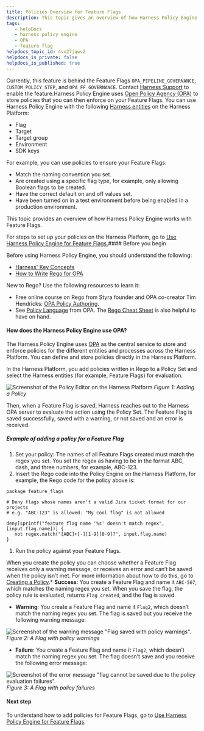 ```yaml
---
title: Policies Overview for Feature Flags
description: This topic gives an overview of how Harness Policy Engine works with Feature Flags and OPA.
tags: 
   - helpDocs
   - harness policy engine
   - OPA
   - feature flag
helpdocs_topic_id: 4vx27jqwv2
helpdocs_is_private: false
helpdocs_is_published: true
---
```


Currently, this feature is behind the Feature Flags `OPA_PIPELINE_GOVERNANCE`, `CUSTOM_POLICY_STEP`, and `OPA_FF_GOVERNANCE`. Contact [Harness Support](mailto:support@harness.io) to enable the feature.Harness Policy Engine uses [Open Policy Agency (OPA)](https://www.openpolicyagent.org/docs/latest/) to store policies that you can then enforce on your Feature Flags. You can use Harness Policy Engine with the following [Harness entities](/article/tygjin99y9-harness-entity-reference) on the Harness Platform:

* Flag
* Target
* Target group
* Environment
* SDK keys

For example, you can use policies to ensure your Feature Flags: 

* Match the naming convention you set.
* Are created using a specific flag type, for example, only allowing Boolean flags to be created.
* Have the correct default on and off values set.
* Have been turned on in a test environment before being enabled in a production environment.

This topic provides an overview of how Harness Policy Engine works with Feature Flags.

For steps to set up your policies on the Harness Platform, go to [Use Harness Policy Engine for Feature Flags.](/article/vb6ilyz194-using-harness-policy-engine-for-feature-flags)#### Before you begin

Before using Harness Policy Engine, you should understand the following:

* [Harness' Key Concepts](/article/hv2758ro4e-learn-harness-key-concepts)
* [How to Write](https://www.openpolicyagent.org/docs/latest/policy-language/) [Rego for OPA](https://www.openpolicyagent.org/docs/latest/policy-language/)

New to Rego? Use the following resources to learn it:

* Free online course on Rego from Styra founder and OPA co-creator Tim Hendricks: [OPA Policy Authoring](https://academy.styra.com/courses/opa-rego).
* See [Policy Language](https://www.openpolicyagent.org/docs/latest/policy-language/) from OPA. The [Rego Cheat Sheet](https://dboles-opa-docs.netlify.app/docs/v0.10.7/rego-cheatsheet/) is also helpful to have on hand.

#### How does the Harness Policy Engine use OPA?

The Harness Policy Engine uses [OPA](https://www.openpolicyagent.org/) as the central service to store and enforce policies for the different entities and processes across the Harness Platform. You can define and store policies directly in the Harness Platform. 

In the Harness Platform, you add policies written in Rego to a Policy Set and select the Harness entities (for example, Feature Flags) for evaluation.

![Screenshot of the Policy Editor on the Harness Platform. ](https://files.helpdocs.io/i5nl071jo5/articles/4vx27jqwv2/1651152284589/opa-p-1-1.png)*Figure 1: Adding a Policy*

Then, when a Feature Flag is saved, Harness reaches out to the Harness OPA server to evaluate the action using the Policy Set. The Feature Flag is saved successfully, saved with a warning, or not saved and an error is received.

##### Example of adding a policy for a Feature Flag

1. Set your policy: The names of all Feature Flags created must match the regex you set. You set the regex as having to be in the format ABC, dash, and three numbers, for example, ABC-123.
2. Insert the Rego code into the Policy Engine on the Harness Platform, for example, the Rego code for the policy above is:


```
package feature_flags  
  
# Deny flags whose names aren't a valid Jira ticket format for our projects  
# e.g. "ABC-123" is allowed. "My cool flag" is not allowed  
  
deny[sprintf("feature flag name '%s' doesn't match regex", [input.flag.name])] {  
   not regex.match("[ABC]+[-][1-9][0-9]?", input.flag.name)  
}
```
1. Run the policy against your Feature Flags.

When you create the policy you can choose whether a Feature Flag receives only a warning message, or receives an error and can’t be saved when the policy isn’t met. For more information about how to do this, go to [Creating a Policy](/article/vb6ilyz194-using-harness-policy-engine-for-feature-flags#step_1_creating_a_policy).* **Success**: You create a Feature Flag and name it `ABC-567`, which matches the naming regex you set. When you save the flag, the policy rule is evaluated, returns `Flag created`, and the flag is saved.
* **Warning**: You create a Feature Flag and name it `Flag2`, which doesn’t match the naming regex you set. The flag is saved but you receive the following warning message:

![Screenshot of the warning message "Flag saved with policy warnings". ](https://files.helpdocs.io/i5nl071jo5/articles/4vx27jqwv2/1651155268645/opa-p-1-2.png)*Figure 2: A Flag with policy warnings*

* **Failure**: You create a Feature Flag and name it `Flag2`, which doesn’t match the naming regex you set. The flag doesn’t save and you receive the following error message:

![Screenshot of the error message "flag cannot be saved due to the policy evaluation failures".](https://files.helpdocs.io/i5nl071jo5/articles/4vx27jqwv2/1651155323841/opa-p-1-3.png)*Figure 3: A Flag with policy failures*

#### Next step

To understand how to add policies for Feature Flags, go to [Use Harness Policy Engine for Feature Flags](/article/vb6ilyz194-using-harness-policy-engine-for-feature-flags).


